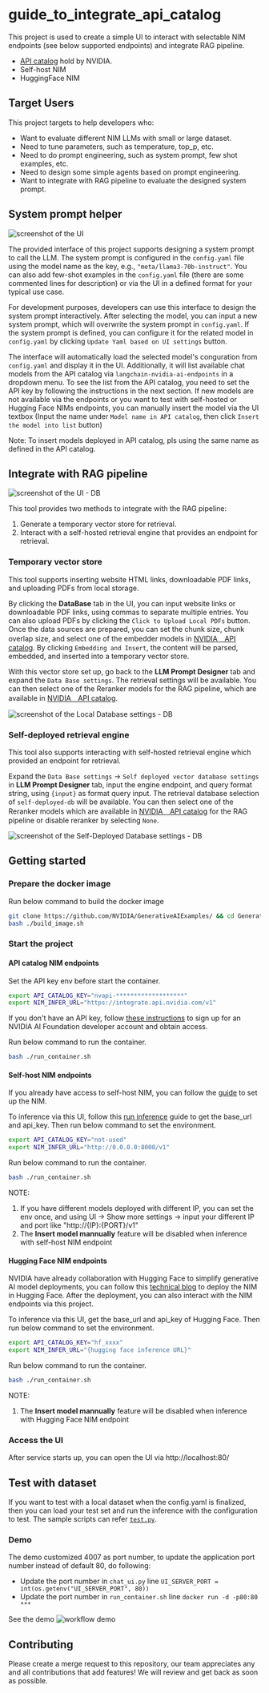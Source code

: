 # guide_to_integrate_api_catalog

This project is used to create a simple UI to interact with selectable NIM endpoints (see below supported endpoints) and integrate RAG pipeline.

- [API catalog](https://build.nvidia.com/explore/discover) hold by NVIDIA.
- Self-host NIM
- HuggingFace NIM


## Target Users
This project targets to help developers who:
- Want to evaluate different NIM LLMs with small or large dataset.
- Need to tune parameters, such as temperature, top_p, etc.
- Need to do prompt engineering, such as system prompt, few shot examples, etc.
- Need to design some simple agents based on prompt engineering.
- Want to integrate with RAG pipeline to evaluate the designed system prompt.

## System prompt helper

![screenshot of the UI](./data/simple_ui.jpeg)

The provided interface of this project supports designing a system prompt to call the LLM. The system prompt is configured in the `config.yaml` file using the model name as the key, e.g., `"meta/llama3-70b-instruct"`. You can also add few-shot examples in the `config.yaml` file (there are some commented lines for description) or via the UI in a defined format for your typical use case.

For development purposes, developers can use this interface to design the system prompt interactively. After selecting the model, you can input a new system prompt, which will overwrite the system prompt in `config.yaml`. If the system prompt is defined, you can configure it for the related model in `config.yaml` by clicking `Update Yaml based on UI settings` button. 

The interface will automatically load the selected model's conguration from `config.yaml` and display it in the UI. Additionally, it will list available chat models from the API catalog via `langchain-nvidia-ai-endpoints` in a dropdown menu. To see the list from the API catalog, you need to set the API key by following the instructions in the next section. If new models are not available via the endpoints or you want to test with self-hosted or Hugging Face NIMs endpoints, you can manually insert the model via the UI textbox (Input the name under `Model name in API catalog`, then click `Insert the model into list` button)

Note: To insert models deployed in API catalog, pls using the same name as defined in the API catalog.

## Integrate with RAG pipeline
![screenshot of the UI - DB](./data/simple_ui_db.jpeg)

This tool provides two methods to integrate with the RAG pipeline:
1. Generate a temporary vector store for retrieval.
2. Interact with a self-hosted retrieval engine that provides an endpoint for retrieval.

### Temporary vector store
This tool supports inserting website HTML links, downloadable PDF links, and uploading PDFs from local storage. 

By clicking the **DataBase** tab in the UI, you can input website links or downloadable PDF links, using commas to separate multiple entries. You can also upload PDFs by clicking the `Click to Upload Local PDFs` button. Once the data sources are prepared, you can set the chunk size, chunk overlap size, and select one of the embedder models in [NVIDIA　API catalog](https://build.nvidia.com/explore/retrieval). By clicking `Embedding and Insert`, the content will be parsed, embedded, and inserted into a temporary vector store.

With this vector store set up, go back to the **LLM Prompt Designer** tab and expand the `Data Base settings`. The retrieval settings will be available. You can then select one of the Reranker models for the RAG pipeline, which are available in [NVIDIA　API catalog](https://build.nvidia.com/explore/retrieval).

![screenshot of the Local Database settings - DB](./data/local-database-settings.jpeg)

### Self-deployed retrieval engine
This tool also supports interacting with self-hosted retrieval engine which provided an endpoint for retrieval. 

Expand the `Data Base settings` -> `Self deployed vector database settings` in **LLM Prompt Designer** tab, input the engine endpoint, and query format string, using `{input}` as format query input. The retrieval database selection of `self-deployed-db` will be available. You can then select one of the Reranker models which are available in [NVIDIA　API catalog](https://build.nvidia.com/explore/retrieval) for the RAG pipeline or disable reranker by selecting `None`.

![screenshot of the Self-Deployed Database settings - DB](./data/self-host-database-settings.jpeg)

## Getting started
### Prepare the docker image
Run below command to build the docker image
```bash
git clone https://github.com/NVIDIA/GenerativeAIExamples/ && cd GenerativeAIExamples/community/llm-prompt-design-helper
bash ./build_image.sh
```

### Start the project
#### API catalog NIM endpoints
Set the API key env before start the container. 

```bash
export API_CATALOG_KEY="nvapi-*******************"
export NIM_INFER_URL="https://integrate.api.nvidia.com/v1"
```

If you don't have an API key, follow [these instructions](https://github.com/NVIDIA/GenerativeAIExamples/blob/main/docs/api-catalog.md#get-an-api-key-for-the-accessing-models-on-the-api-catalog) to sign up for an NVIDIA AI Foundation developer account and obtain access.

Run below command to run the container.
```bash
bash ./run_container.sh
```

#### Self-host NIM endpoints
If you already have access to self-host NIM, you can follow the [guide](https://docs.nvidia.com/nim/large-language-models/latest/introduction.html) to set up the NIM.

To inference via this UI, follow this [run inference](https://docs.nvidia.com/nim/large-language-models/latest/getting-started.html#openai-completion-request) guide to get the base_url and api_key. Then run below command to set the environment. 

```bash
export API_CATALOG_KEY="not-used"
export NIM_INFER_URL="http://0.0.0.0:8000/v1"
```

Run below command to run the container.
```bash
bash ./run_container.sh
```

NOTE: 
1. If you have different models deployed with different IP, you can set the env once, and using UI -> Show more settings -> input your different IP and port like "http://{IP}:{PORT}/v1"
2. The **Insert model mannually** feature will be disabled when inference with self-host NIM endpoint

#### Hugging Face NIM endpoints
NVIDIA have already collaboration with Hugging Face to simplify generative AI model deployments, you can follow this [technical blog](https://developer.nvidia.com/blog/nvidia-collaborates-with-hugging-face-to-simplify-generative-ai-model-deployments/) to deploy the NIM in Hugging Face. After the deployment, you can also interact with the NIM endpoints via this project. 

To inference via this UI, get the base_url and api_key of Hugging Face. Then run below command to set the environment. 
```bash
export API_CATALOG_KEY="hf_xxxx"
export NIM_INFER_URL="{hugging face inference URL}"
```

Run below command to run the container.
```bash
bash ./run_container.sh
```
NOTE: 
1. The **Insert model mannually** feature will be disabled when inference with Hugging Face NIM endpoint

### Access the UI
After service starts up, you can open the UI via http://localhost:80/ 

## Test with dataset
If you want to test with a local dataset when the config.yaml is finalized, then you can load your test set and run the inference with the configuration to test. The sample scripts can refer [`test.py`](./test.py).

### Demo
The demo customized 4007 as port number, to update the application port number instead of default 80, do following:
- Update the port number in `chat_ui.py` line `UI_SERVER_PORT = int(os.getenv("UI_SERVER_PORT", 80))` 
- Update the port number in `run_container.sh` line `docker run -d -p80:80 ***` 

See the demo ![workflow demo](./data/llm-prompt-designer-demo.gif)

## Contributing

Please create a merge request to this repository, our team appreciates any and all contributions that add features! We will review and get back as soon as possible.






